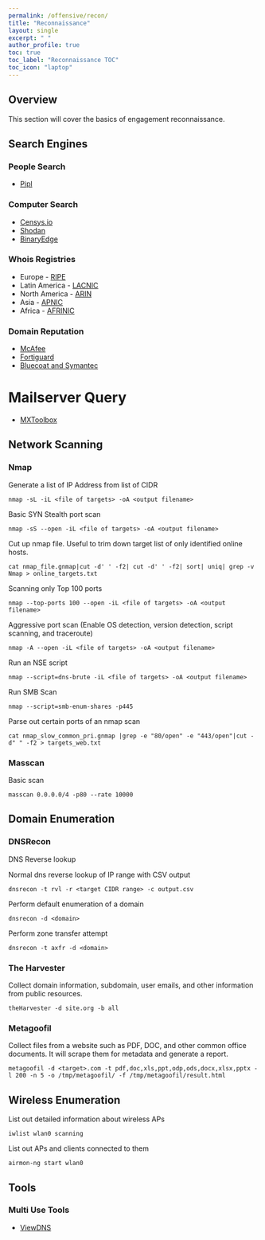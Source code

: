 ```yaml
---
permalink: /offensive/recon/
title: "Reconnaissance"
layout: single
excerpt: " "
author_profile: true
toc: true
toc_label: "Reconnaissance TOC"
toc_icon: "laptop"
---
```


## Overview
This section will cover the basics of engagement reconnaissance. 

## Search Engines

### People Search
* [Pipl](https://pipl.com/)

### Computer Search
* [Censys.io](https://censys.io/)
* [Shodan](https://www.shodan.io/)
* [BinaryEdge](https://app.binaryedge.io/services/query)

### Whois Registries
* Europe - [RIPE](http://www.ripe.net/)
* Latin America - [LACNIC](http://www.lacnic.net/en/)
* North America - [ARIN](https://www.arin.net/)
* Asia - [APNIC](http://www.apnic.net/)
* Africa - [AFRINIC](http://www.afrinic.net/)

### Domain Reputation
* [McAfee](https://trustedsource.org/en/feedback/url?action=checksingle)
* [Fortiguard](https://fortiguard.com/webfilter)
* [Bluecoat and Symantec](http://sitereview.bluecoat.com/)

# Mailserver Query
* [MXToolbox](https://mxtoolbox.com/)

## Network Scanning
### Nmap
Generate a list of IP Address from list of CIDR
```
nmap -sL -iL <file of targets> -oA <output filename>
```

Basic SYN Stealth port scan
```
nmap -sS --open -iL <file of targets> -oA <output filename>
```

Cut up nmap file. Useful to trim down target list of only identified online hosts. 
```
cat nmap_file.gnmap|cut -d' ' -f2| cut -d' ' -f2| sort| uniq| grep -v Nmap > online_targets.txt
```

Scanning only Top 100 ports
```
nmap --top-ports 100 --open -iL <file of targets> -oA <output filename>
```

Aggressive port scan (Enable OS detection, version detection, script scanning, and traceroute)
```
nmap -A --open -iL <file of targets> -oA <output filename>
```

Run an NSE script
```
nmap --script=dns-brute -iL <file of targets> -oA <output filename>
```
Run SMB Scan
```
nmap --script=smb-enum-shares -p445
```

Parse out certain ports of an nmap scan
```
cat nmap_slow_common_pri.gnmap |grep -e "80/open" -e "443/open"|cut -d" " -f2 > targets_web.txt
```

### Masscan
Basic scan
```
masscan 0.0.0.0/4 -p80 --rate 10000
```

## Domain Enumeration
### DNSRecon
DNS Reverse lookup

Normal dns reverse lookup of IP range with CSV output
```
dnsrecon -t rvl -r <target CIDR range> -c output.csv
```

Perform default enumeration of a domain
```
dnsrecon -d <domain>
```

Perform zone transfer attempt
```
dnsrecon -t axfr -d <domain>
```

### The Harvester
Collect domain information, subdomain, user emails, and other information from public resources. 
```
theHarvester -d site.org -b all
```

### Metagoofil
Collect files from a website such as PDF, DOC, and other common office documents. It will scrape them for metadata and generate a report.
```
metagoofil -d <target>.com -t pdf,doc,xls,ppt,odp,ods,docx,xlsx,pptx -l 200 -n 5 -o /tmp/metagoofil/ -f /tmp/metagoofil/result.html
``` 

## Wireless Enumeration
List out detailed information about wireless APs
```
iwlist wlan0 scanning
```

List out APs and clients connected to them
```
airmon-ng start wlan0
```

## Tools
### Multi Use Tools
* [ViewDNS](https://viewdns.info/)